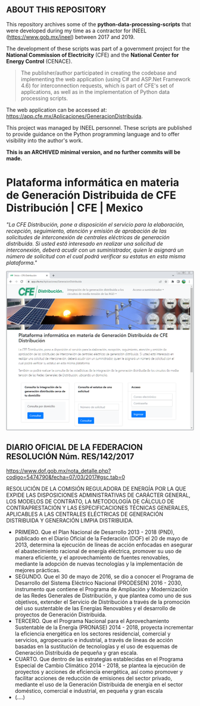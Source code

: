 ## ABOUT THIS REPOSITORY

This repository archives some of the **python-data-processing-scripts** that were developed during my time as a contractor for INEEL (https://www.gob.mx/ineel) between 2017 and 2019.

The development of these scripts was part of a government project for the **National Commission of Electricity** (CFE) and the **National Center for Energy Control** (CENACE).

> The publisher/author participated in creating the codebase and implementing the web application (using C# and ASP.Net Framework 4.6) for interconnection requests, which is part of CFE's set of applications, as well as in the implementation of Python data processing scripts.

The web application can be accessed at: https://app.cfe.mx/Aplicaciones/GeneracionDistribuida.

This project was managed by INEEL personnel. These scripts are published to provide guidance on the Python programming language and to offer visibility into the author's work.

**This is an ARCHIVED minimal version, and no further commits will be made.**


# Plataforma informática en materia de Generación Distribuida de CFE Distribución | CFE | Mexico

*"La CFE Distribución, pone a disposición el servicio para la elaboración, recepción, seguimiento, atención y emisión de aprobación de las solicitudes de interconexión de centrales eléctricas de generación distribuida. Si usted está interesado en realizar una solicitud de interconexión, deberá acudir con un suministrador, quien le asignará un número de solicitud con el cual podrá verificar su estatus en esta misma plataforma."*

![C#](./assets/GD-website.png "Generacion-Distribuida-CFE")


## DIARIO OFICIAL DE LA FEDERACION RESOLUCIÓN Núm. RES/142/2017

https://www.dof.gob.mx/nota_detalle.php?codigo=5474790&fecha=07/03/2017#gsc.tab=0

RESOLUCIÓN DE LA COMISIÓN REGULADORA DE ENERGÍA POR LA QUE EXPIDE LAS DISPOSICIONES ADMINISTRATIVAS DE CARÁCTER GENERAL, LOS MODELOS DE CONTRATO, LA METODOLOGÍA DE CÁLCULO DE CONTRAPRESTACIÓN Y LAS ESPECIFICACIONES TÉCNICAS GENERALES, APLICABLES A LAS CENTRALES ELÉCTRICAS DE GENERACIÓN DISTRIBUIDA Y GENERACIÓN LIMPIA DISTRIBUIDA.

- PRIMERO. Que el Plan Nacional de Desarrollo 2013 - 2018 (PND), publicado en el Diario Oficial de la Federación (DOF) el 20 de mayo de 2013, determina la ejecución de líneas de acción enfocadas en asegurar el abastecimiento racional de energía eléctrica, promover su uso de manera eficiente, y el aprovechamiento de fuentes renovables, mediante la adopción de nuevas tecnologías y la implementación de mejores prácticas.
- SEGUNDO. Que el 30 de mayo de 2016, se dio a conocer el Programa de Desarrollo del Sistema Eléctrico Nacional (PRODESEN) 2016 - 2030, instrumento que contiene el Programa de Ampliación y Modernización de las Redes Generales de Distribución, y que plantea como uno de sus objetivos, extender el Servicio de Distribución a través de la promoción del uso sustentable de las Energías Renovables y el desarrollo de proyectos de Generación Distribuida.
- TERCERO. Que el Programa Nacional para el Aprovechamiento Sustentable de la Energía (PRONASE) 2014 - 2018, proyecta incrementar la eficiencia energética en los sectores residencial, comercial y servicios, agropecuario e industrial, a través de líneas de acción basadas en la sustitución de tecnologías y el uso de esquemas de Generación Distribuida de pequeña y gran escala.
- CUARTO. Que dentro de las estrategias establecidas en el Programa Especial de Cambio Climático 2014 - 2018, se plantea la ejecución de proyectos y acciones de eficiencia energética, así como promover y facilitar acciones de reducción de emisiones del sector privado, mediante el uso de la Generación Distribuida de energía en el sector doméstico, comercial e industrial, en pequeña y gran escala 
- (....)
